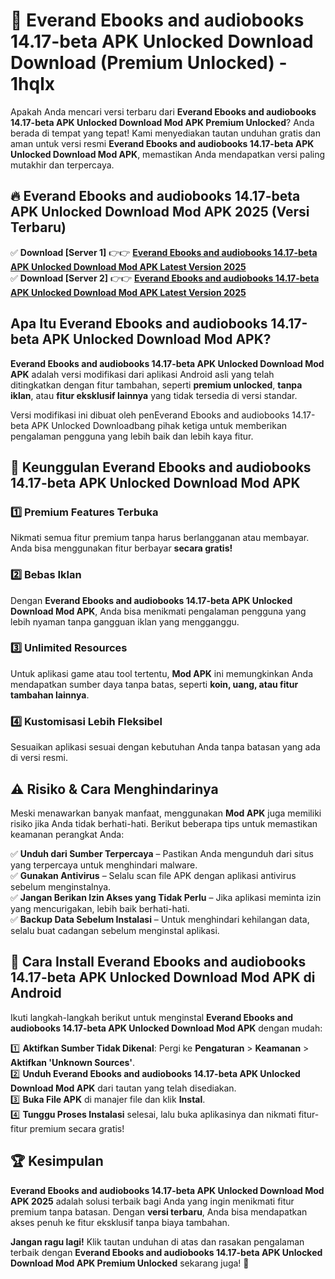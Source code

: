 # 🎯 Everand Ebooks and audiobooks 14.17-beta APK Unlocked Download  Download (Premium Unlocked) -  1hqlx

Apakah Anda mencari versi terbaru dari **Everand Ebooks and audiobooks 14.17-beta APK Unlocked Download Mod APK Premium Unlocked**? Anda berada di tempat yang tepat! Kami menyediakan tautan unduhan gratis dan aman untuk versi resmi **Everand Ebooks and audiobooks 14.17-beta APK Unlocked Download Mod APK**, memastikan Anda mendapatkan versi paling mutakhir dan terpercaya.

## 🔥 Everand Ebooks and audiobooks 14.17-beta APK Unlocked Download Mod APK 2025 (Versi Terbaru)

✅ **Download [Server 1]** 👉👉 [**Everand Ebooks and audiobooks 14.17-beta APK Unlocked Download Mod APK Latest Version 2025**](https://momento.my/?title=Everand_Ebooks_and_audiobooks_14.17-beta_APK_Unlocked_Download)  
✅ **Download [Server 2]** 👉👉 [**Everand Ebooks and audiobooks 14.17-beta APK Unlocked Download Mod APK Latest Version 2025**](https://momento.my/?title=Everand_Ebooks_and_audiobooks_14.17-beta_APK_Unlocked_Download)  

## Apa Itu Everand Ebooks and audiobooks 14.17-beta APK Unlocked Download Mod APK?

**Everand Ebooks and audiobooks 14.17-beta APK Unlocked Download Mod APK** adalah versi modifikasi dari aplikasi Android asli yang telah ditingkatkan dengan fitur tambahan, seperti **premium unlocked**, **tanpa iklan**, atau **fitur eksklusif lainnya** yang tidak tersedia di versi standar.

Versi modifikasi ini dibuat oleh penEverand Ebooks and audiobooks 14.17-beta APK Unlocked Downloadbang pihak ketiga untuk memberikan pengalaman pengguna yang lebih baik dan lebih kaya fitur.

## 🎯 Keunggulan Everand Ebooks and audiobooks 14.17-beta APK Unlocked Download Mod APK

### 1️⃣ Premium Features Terbuka
Nikmati semua fitur premium tanpa harus berlangganan atau membayar. Anda bisa menggunakan fitur berbayar **secara gratis!**

### 2️⃣ Bebas Iklan
Dengan **Everand Ebooks and audiobooks 14.17-beta APK Unlocked Download Mod APK**, Anda bisa menikmati pengalaman pengguna yang lebih nyaman tanpa gangguan iklan yang mengganggu.

### 3️⃣ Unlimited Resources
Untuk aplikasi game atau tool tertentu, **Mod APK** ini memungkinkan Anda mendapatkan sumber daya tanpa batas, seperti **koin, uang, atau fitur tambahan lainnya**.

### 4️⃣ Kustomisasi Lebih Fleksibel
Sesuaikan aplikasi sesuai dengan kebutuhan Anda tanpa batasan yang ada di versi resmi.

## ⚠️ Risiko & Cara Menghindarinya

Meski menawarkan banyak manfaat, menggunakan **Mod APK** juga memiliki risiko jika Anda tidak berhati-hati. Berikut beberapa tips untuk memastikan keamanan perangkat Anda:

✅ **Unduh dari Sumber Terpercaya** – Pastikan Anda mengunduh dari situs yang terpercaya untuk menghindari malware.  
✅ **Gunakan Antivirus** – Selalu scan file APK dengan aplikasi antivirus sebelum menginstalnya.  
✅ **Jangan Berikan Izin Akses yang Tidak Perlu** – Jika aplikasi meminta izin yang mencurigakan, lebih baik berhati-hati.  
✅ **Backup Data Sebelum Instalasi** – Untuk menghindari kehilangan data, selalu buat cadangan sebelum menginstal aplikasi.

## 📌 Cara Install Everand Ebooks and audiobooks 14.17-beta APK Unlocked Download Mod APK di Android

Ikuti langkah-langkah berikut untuk menginstal **Everand Ebooks and audiobooks 14.17-beta APK Unlocked Download Mod APK** dengan mudah:

1️⃣ **Aktifkan Sumber Tidak Dikenal**: Pergi ke **Pengaturan** > **Keamanan** > **Aktifkan 'Unknown Sources'**.  
2️⃣ **Unduh Everand Ebooks and audiobooks 14.17-beta APK Unlocked Download Mod APK** dari tautan yang telah disediakan.  
3️⃣ **Buka File APK** di manajer file dan klik **Instal**.  
4️⃣ **Tunggu Proses Instalasi** selesai, lalu buka aplikasinya dan nikmati fitur-fitur premium secara gratis!

## 🏆 Kesimpulan

**Everand Ebooks and audiobooks 14.17-beta APK Unlocked Download Mod APK 2025** adalah solusi terbaik bagi Anda yang ingin menikmati fitur premium tanpa batasan. Dengan **versi terbaru**, Anda bisa mendapatkan akses penuh ke fitur eksklusif tanpa biaya tambahan.

**Jangan ragu lagi!** Klik tautan unduhan di atas dan rasakan pengalaman terbaik dengan **Everand Ebooks and audiobooks 14.17-beta APK Unlocked Download Mod APK Premium Unlocked** sekarang juga! 🚀
